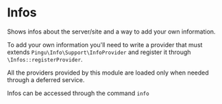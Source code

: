 # Infos

Shows infos about the server/site and a way to add your own information.

To add your own information you'll need to write a provider that must extends `Pingu\Info\Support\InfoProvider` and register it through `\Infos::registerProvider`.

All the providers provided by this module are loaded only when needed through a deferred service.

Infos can be accessed through the command `info`